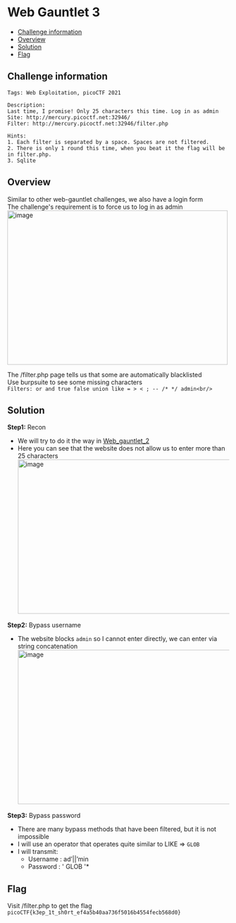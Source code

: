 # Web Gauntlet 3
- [Challenge information](#challenge-information)
- [Overview](#overview)
- [Solution](#solution)
- [Flag](#flag)
   
## Challenge information
```text
Tags: Web Exploitation, picoCTF 2021

Description:
Last time, I promise! Only 25 characters this time. Log in as admin Site: http://mercury.picoctf.net:32946/
Filter: http://mercury.picoctf.net:32946/filter.php

Hints:
1. Each filter is separated by a space. Spaces are not filtered.
2. There is only 1 round this time, when you beat it the flag will be in filter.php.
3. Sqlite
```

## Overview
Similar to other web-gauntlet challenges, we also have a login form  
The challenge's requirement is to force us to log in as admin  
<img width="500" height="350" alt="image" src="https://github.com/user-attachments/assets/b1e7b3bb-fa01-4bb9-afca-2c16dba4b265" />  
  
The /filter.php page tells us that some are automatically blacklisted  
Use burpsuite to see some missing characters  
`Filters: or and true false union like = > < ; -- /* */ admin<br/>`  
## Solution
**Step1:** Recon  
* We will try to do it the way in [Web_gauntlet_2](https://github.com/ncKien05/CTF/blob/main/picoCTF/Web_Gauntlet_2.md)  
* Here you can see that the website does not allow us to enter more than 25 characters  
  <img width="500" height="350" alt="image" src="https://github.com/user-attachments/assets/cd7c4218-b5ff-4080-b649-712776daf1c7" />

**Step2:** Bypass username
* The website blocks `admin` so I cannot enter directly, we can enter via string concatenation  
  <img width="500" height="350" alt="image" src="https://github.com/user-attachments/assets/b52f69a9-0e85-4b1e-b4b9-cfff56a53733" />

**Step3:** Bypass password
* There are many bypass methods that have been filtered, but it is not impossible
* I will use an operator that operates quite similar to LIKE => `GLOB`
* I will transmit:  
    * Username : ad’||’min  
    * Password : ' GLOB '*  
## Flag
Visit /filter.php to get the flag  
`picoCTF{k3ep_1t_sh0rt_ef4a5b40aa736f5016b4554fecb568d0}`
